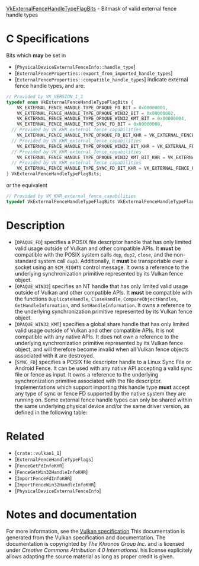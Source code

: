 [VkExternalFenceHandleTypeFlagBits](https://www.khronos.org/registry/vulkan/specs/1.3-extensions/man/html/VkExternalFenceHandleTypeFlagBits.html) - Bitmask of valid external fence handle types

# C Specifications
Bits which  **may**  be set in
  * [`PhysicalDeviceExternalFenceInfo::handle_type`]
  * [`ExternalFenceProperties::export_from_imported_handle_types`]
  * [`ExternalFenceProperties::compatible_handle_types`]
indicate external fence handle types, and are:
```c
// Provided by VK_VERSION_1_1
typedef enum VkExternalFenceHandleTypeFlagBits {
    VK_EXTERNAL_FENCE_HANDLE_TYPE_OPAQUE_FD_BIT = 0x00000001,
    VK_EXTERNAL_FENCE_HANDLE_TYPE_OPAQUE_WIN32_BIT = 0x00000002,
    VK_EXTERNAL_FENCE_HANDLE_TYPE_OPAQUE_WIN32_KMT_BIT = 0x00000004,
    VK_EXTERNAL_FENCE_HANDLE_TYPE_SYNC_FD_BIT = 0x00000008,
  // Provided by VK_KHR_external_fence_capabilities
    VK_EXTERNAL_FENCE_HANDLE_TYPE_OPAQUE_FD_BIT_KHR = VK_EXTERNAL_FENCE_HANDLE_TYPE_OPAQUE_FD_BIT,
  // Provided by VK_KHR_external_fence_capabilities
    VK_EXTERNAL_FENCE_HANDLE_TYPE_OPAQUE_WIN32_BIT_KHR = VK_EXTERNAL_FENCE_HANDLE_TYPE_OPAQUE_WIN32_BIT,
  // Provided by VK_KHR_external_fence_capabilities
    VK_EXTERNAL_FENCE_HANDLE_TYPE_OPAQUE_WIN32_KMT_BIT_KHR = VK_EXTERNAL_FENCE_HANDLE_TYPE_OPAQUE_WIN32_KMT_BIT,
  // Provided by VK_KHR_external_fence_capabilities
    VK_EXTERNAL_FENCE_HANDLE_TYPE_SYNC_FD_BIT_KHR = VK_EXTERNAL_FENCE_HANDLE_TYPE_SYNC_FD_BIT,
} VkExternalFenceHandleTypeFlagBits;
```
or the equivalent
```c
// Provided by VK_KHR_external_fence_capabilities
typedef VkExternalFenceHandleTypeFlagBits VkExternalFenceHandleTypeFlagBitsKHR;
```

# Description
- [`OPAQUE_FD`] specifies a POSIX file descriptor handle that has only limited valid usage outside of Vulkan and other compatible APIs. It  **must**  be compatible with the POSIX system calls `dup`, `dup2`, `close`, and the non-standard system call `dup3`. Additionally, it  **must**  be transportable over a socket using an `SCM_RIGHTS` control message. It owns a reference to the underlying synchronization primitive represented by its Vulkan fence object.
- [`OPAQUE_WIN32`] specifies an NT handle that has only limited valid usage outside of Vulkan and other compatible APIs. It  **must**  be compatible with the functions `DuplicateHandle`, `CloseHandle`, `CompareObjectHandles`, `GetHandleInformation`, and `SetHandleInformation`. It owns a reference to the underlying synchronization primitive represented by its Vulkan fence object.
- [`OPAQUE_WIN32_KMT`] specifies a global share handle that has only limited valid usage outside of Vulkan and other compatible APIs. It is not compatible with any native APIs. It does not own a reference to the underlying synchronization primitive represented by its Vulkan fence object, and will therefore become invalid when all Vulkan fence objects associated with it are destroyed.
- [`SYNC_FD`] specifies a POSIX file descriptor handle to a Linux Sync File or Android Fence. It can be used with any native API accepting a valid sync file or fence as input. It owns a reference to the underlying synchronization primitive associated with the file descriptor. Implementations which support importing this handle type  **must**  accept any type of sync or fence FD supported by the native system they are running on.
Some external fence handle types can only be shared within the same
underlying physical device and/or the same driver version, as defined in the
following table:

# Related
- [`crate::vulkan1_1`]
- [`ExternalFenceHandleTypeFlags`]
- [`FenceGetFdInfoKHR`]
- [`FenceGetWin32HandleInfoKHR`]
- [`ImportFenceFdInfoKHR`]
- [`ImportFenceWin32HandleInfoKHR`]
- [`PhysicalDeviceExternalFenceInfo`]

# Notes and documentation
For more information, see the [Vulkan specification](https://www.khronos.org/registry/vulkan/specs/1.3-extensions/html/vkspec.html)
This documentation is generated from the Vulkan specification and documentation.
The documentation is copyrighted by *The Khronos Group Inc.* and is licensed under *Creative Commons Attribution 4.0 International*.
his license explicitely allows adapting the source material as long as proper credit is given.
        